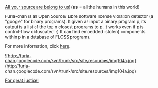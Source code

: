 [All your source are belong to us!](http://en.wikipedia.org/wiki/All_your_base_are_belong_to_us) (**us** = all the humans in this world).

Furia-chan is an Open Source/ Libre software license violation detector (a "google" for binary programs). If given as input a binary program p, its output is a list of the top n closest programs to p. It works even if p is control-flow obfuscated! :) It can find embedded (stolen) components within p in a database of FLOSS programs.

For more information, click [here](http://www.furiachan.org).

![http://furia-chan.googlecode.com/svn/trunk/src/site/resources/img104a.jpg](http://furia-chan.googlecode.com/svn/trunk/src/site/resources/img104a.jpg)

[For great justice!](http://en.wikipedia.org/wiki/All_your_base_are_belong_to_us)
